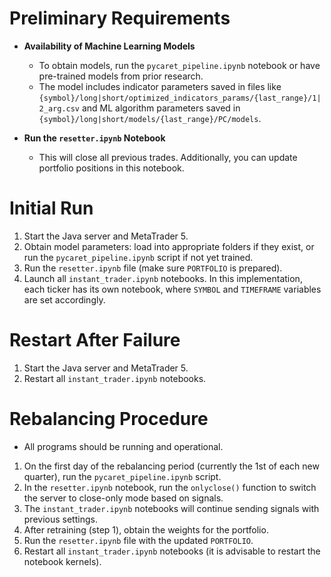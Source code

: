 # Preliminary Requirements

- **Availability of Machine Learning Models**
  - To obtain models, run the `pycaret_pipeline.ipynb` notebook or have pre-trained models from prior research.
  - The model includes indicator parameters saved in files like `{symbol}/long|short/optimized_indicators_params/{last_range}/1|2_arg.csv` and ML algorithm parameters saved in `{symbol}/long|short/models/{last_range}/PC/models`.

- **Run the `resetter.ipynb` Notebook**
  - This will close all previous trades. Additionally, you can update portfolio positions in this notebook.

# Initial Run

1. Start the Java server and MetaTrader 5.
2. Obtain model parameters: load into appropriate folders if they exist, or run the `pycaret_pipeline.ipynb` script if not yet trained.
3. Run the `resetter.ipynb` file (make sure `PORTFOLIO` is prepared).
4. Launch all `instant_trader.ipynb` notebooks. In this implementation, each ticker has its own notebook, where `SYMBOL` and `TIMEFRAME` variables are set accordingly.

# Restart After Failure

1. Start the Java server and MetaTrader 5.
2. Restart all `instant_trader.ipynb` notebooks.

# Rebalancing Procedure

- All programs should be running and operational.

1. On the first day of the rebalancing period (currently the 1st of each new quarter), run the `pycaret_pipeline.ipynb` script.
2. In the `resetter.ipynb` notebook, run the `onlyclose()` function to switch the server to close-only mode based on signals.
3. The `instant_trader.ipynb` notebooks will continue sending signals with previous settings.
4. After retraining (step 1), obtain the weights for the portfolio.
5. Run the `resetter.ipynb` file with the updated `PORTFOLIO`.
6. Restart all `instant_trader.ipynb` notebooks (it is advisable to restart the notebook kernels).
